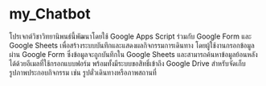 ﻿# my_Chatbot

โปรเจกต์วิชาวิทยานิพนธ์นี้พัฒนาโดยใช้ Google Apps Script ร่วมกับ Google Form และ Google Sheets เพื่อสร้างระบบบันทึกและแสดงผลกิจกรรมการเดินทาง โดยผู้ใช้งานกรอกข้อมูลผ่าน Google Form ซึ่งข้อมูลจะถูกบันทึกใน Google Sheets และสามารถค้นหาข้อมูลย้อนหลังได้ด้วยอีเมลที่ใช้กรอกแบบฟอร์ม พร้อมทั้งมีระบบขอสิทธิ์เข้าถึง Google Drive สำหรับจัดเก็บรูปภาพประกอบกิจกรรม เช่น รูปตั๋วเดินทางหรือภาพสถานที่
